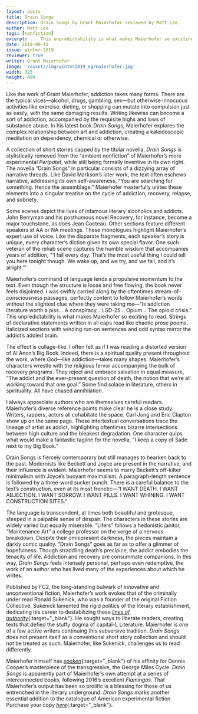 ```yaml
---
layout: posts
title: Drain Songs
description: Drain Songs by Grant Maierhofer reviewed by Matt Lee.
author: Matt Lee
tags: [nonfiction]
excerpt: ... This unpredictability is what makes Maierhofer so exciting to read. Strings of declarative statements written in all caps read like chaotic prose poems ...
date: 2019-06-11
issue: winter-2019
reviewer: true
writer: Grant Maierhofer
image: '/assets/img/winter2019_og/maierhofer.jpg'
width: 323
height: 499
---
```


Like the work of Grant Maierhofer, addiction takes many forms. There are
the typical vices—alcohol, drugs, gambling, sex—but otherwise innocuous
activities like exercise, dieting, or shopping can mutate into
compulsion just as easily, with the same damaging results. Writing
likewise can become a sort of addiction, accompanied by the requisite
highs and lows of substance abuse. In his latest book *Drain Songs*,
Maierhofer explores the complex relationship between art and addiction,
creating a kaleidoscopic meditation on dependency, chemical or
otherwise.

A collection of short stories capped by the titular novella, *Drain
Songs* is stylistically removed from the “ambient nonfiction” of
Maierhofer’s more experimental *Peripatet*, while still being formally
inventive in its own right. The novella “Drain Songs” in particular
consists of a dizzying array of narrative threads. Like David Markson’s
later work, the text often eschews narrative, addressing its own
self-awareness, “You are searching for something. Hence the assemblage.”
Maierhofer masterfully unites these elements into a singular treatise on
the cycle of addiction, recovery, relapse, and sobriety.

Some scenes depict the lives of infamous literary alcoholics and
addicts. John Berryman and his posthumous novel Recovery, for instance,
become a major touchstone, as does Jean Cocteau. Other sections feature
different speakers at AA or NA meetings. These monologues highlight
Maierhofer’s expert use of voice. Like the disparate fragments, each
speaker’s story is unique, every character’s diction given its own
special flavor. One such veteran of the rehab scene captures the humble
wisdom that accompanies years of addition, “‘I fail every day. That’s
the most useful thing I could tell you here tonight though. We wake up,
and we try, and we fail, and it’s alright.’”

Maierhofer’s command of language lends a propulsive momentum to the
text. Even though the structure is loose and free flowing, the book
never feels disjointed. I was swiftly carried along by the oftentimes
stream-of-consciousness passages, perfectly content to follow
Maierhofer’s words without the slightest clue where they were taking
me—“Is addiction literature worth a piss… A conspiracy… LSD-25… Opium…
The opioid crisis.” This unpredictability is what makes Maierhofer so
exciting to read. Strings of declarative statements written in all caps
read like chaotic prose poems. Italicized sections with winding run-on
sentences and odd syntax mirror the addict’s addled brain.

The effect is collage-like. I often felt as if I was reading a distorted
version of Al Anon’s Big Book. Indeed, there is a spiritual quality
present throughout the work, where God—like addiction—takes many shapes.
Maierhofer’s characters wrestle with the religious fervor accompanying
the bulk of recovery programs. They reject and embrace salvation in
equal measure, “The addict and the ever-present question of death, the
notion that we’re all working toward that one goal.” Some find solace in
literature, others in spirituality. All have chased annihilation.

I always appreciate authors who are themselves careful readers.
Maierhofer’s diverse reference points make clear he is a close study.
Writers, rappers, actors all cohabitate the space. Carl Jung and Eric
Clapton show up on the same page. These intertextual conversations trace
the lineage of artist as addict, highlighting oftentimes bizarre
intersections between high culture and the bleakest degradation. One
character quips what would make a fantastic tagline for the novella, “I
keep a copy of Sade next to my Big Book.”

Drain Songs is fiercely contemporary but still manages to hearken back
to the past. Modernists like Beckett and Joyce are present in the
narrative, and their influence is evident. Maierhofer seems to marry
Beckett’s off-kilter minimalism with Joyce’s buoyant maximalism. A
paragraph-length sentence is followed by a three-word sucker punch.
There is a careful balance to the text’s construction, even at its most
frenetic—“I WANT DEATH. I WANT ABJECTION. I WANT SORROW. I WANT PILLS. I
WANT WHINING. I WANT CONSTRUCTION SITES.”

The language is transcendent, at times both beautiful and grotesque,
steeped in a palpable sense of despair. The characters in these stories
are widely varied but equally miserable. “Lifers” follows a hedonistic
janitor, “Maintenance Art” a college professor on the verge of a nervous
breakdown. Despite their omnipresent darkness, the pieces maintain a
darkly comic quality. “Drain Songs” goes as far as to offer a glimmer of
hopefulness. Though straddling death’s precipice, the addict embodies
the tenacity of life. Addiction and recovery are consummate companions.
In this way, *Drain Songs* feels intensely personal, perhaps even
redemptive, the work of an author who has lived many of the experiences
about which he writes.

Published by FC2, the long-standing bulwark of innovative and
unconventional fiction, Maierhofer’s work evokes that of the criminally
under read Ronald Sukenick, who was a founder of the original Fiction
Collective. Sukenick lamented the rigid politics of the literary
establishment, dedicating his career to destabilizing these [*lines of
authority*](http://www.flashpointmag.com/sukeint1.htm){:target="_blank"}. He sought ways
to liberate readers, creating texts that defied the stuffy dogma of
capital-L Literature. Maierhofer is one of a few active writers
continuing this subversive tradition. *Drain Songs* does not present
itself as a conventional short story collection and should not be
treated as such. Maierhofer, like Sukenick, challenges us to read
differently.

Maierhofer himself has
[*spoken*](http://numerocinqmagazine.com/2017/07/14/conversation-grant-maierhofer-interview-german-sierra/){:target="_blank"}
of his affinity for Dennis Cooper’s masterpiece of the transgressive,
the George Miles Cycle. *Drain Songs* is apparently part of Maierhofer’s
own attempt at a series of interconnected books, following 2016’s
excellent *Flamingos*. That Maierhofer’s output has been so prolific is
a blessing for those of us entrenched in the literary underground.
*Drain Songs* marks another essential addition to the catalogue of
American experimental fiction. Purchase your copy
[*here*](http://www.uapress.ua.edu/product/Drain-Songs,7316.aspx){:target="_blank"}.
